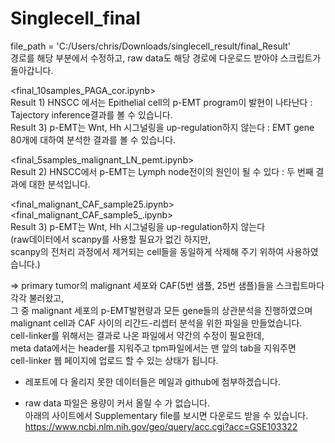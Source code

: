 # Singlecell_final


file_path = 'C:/Users/chris/Downloads/singlecell_result/final_Result'  
경로를 해당 부분에서 수정하고, raw data도 해당 경로에 다운로드 받아야 스크립트가 돌아갑니다.  

<final_10samples_PAGA_cor.ipynb>  
Result 1) HNSCC 에서는 Epithelial cell의 p-EMT program이 발현이 나타난다 : Tajectory inference결과를 볼 수 있습니다.  
Result 3) p-EMT는 Wnt, Hh 시그널링을 up-regulation하지 않는다 : EMT gene 80개에 대하여 분석한 결과를 볼 수 있습니다.  

<final_5samples_malignant_LN_pemt.ipynb>    
Result 2) HNSCC에서 p-EMT는 Lymph node전이의 원인이 될 수 있다 : 두 번째 결과에 대한 분석입니다.    
 
<final_malignant_CAF_sample25.ipynb>    
<final_malignant_CAF_sample5_.ipynb>    
Result 3) p-EMT는 Wnt, Hh 시그널링을 up-regulation하지 않는다    
(raw데이터에서 scanpy를 사용할 필요가 없긴 하지만,  
scanpy의 전처리 과정에서 제거되는 cell들을 동일하게 삭제해 주기 위하여 사용하였습니다.) 


=> primary tumor의 malignant 세포와 CAF(5번 샘플, 25번 샘플)들을 스크립트마다 각각 불러왔고,  
그 중 malignant 세포의 p-EMT발현량과 모든 gene들의 상관분석을 진행하였으며  
malignant cell과 CAF 사이의 리간드-리셉터 분석을 위한 파일을 만들었습니다.  
cell-linker를 위해서는 결과로 나온 파일에서 약간의 수정이 필요한데,  
meta data에서는 header를 지워주고 tpm파일에서는 맨 앞의 tab을 지워주면    
cell-linker 웹 페이지에 업로드 할 수 있는 상태가 됩니다.   

- 레포트에 다 올리지 못한 데이터들은 메일과 github에 첨부하겠습니다.

- raw data 파일은 용량이 커서 올릴 수 가 없습니다.  
아래의 사이트에서 Supplementary file를 보시면 다운로드 받을 수 있습니다.  
https://www.ncbi.nlm.nih.gov/geo/query/acc.cgi?acc=GSE103322
